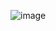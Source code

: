 

![image](https://user-images.githubusercontent.com/36824170/151105989-09cd02f8-8849-4eb9-a3b7-f81b7fb235dc.png)

